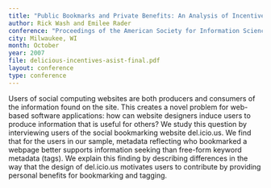 ```yaml
---
title: "Public Bookmarks and Private Benefits: An Analysis of Incentives in Social Computing"
author: Rick Wash and Emilee Rader
conference: "Proceedings of the American Society for Information Science and Technology (ASIS&T) Annual Meeting"
city: Milwaukee, WI
month: October
year: 2007
file: delicious-incentives-asist-final.pdf
layout: conference
type: conference
---
```


Users of social computing websites are both producers and consumers of the information found on the site. This creates a
novel problem for web-based software applications: how can website designers induce users to produce information that is
useful for others? We study this question by interviewing users of the social bookmarking website del.icio.us. We find
that for the users in our sample, metadata reflecting who bookmarked a webpage better supports information seeking than
free-form keyword metadata (tags). We explain this finding by describing differences in the way that the design of
del.icio.us motivates users to contribute by providing personal benefits for bookmarking and tagging.

